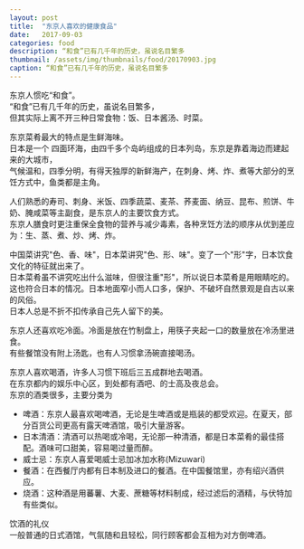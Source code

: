 ```yaml
---
layout: post
title:  "东京人喜欢的健康食品"
date:   2017-09-03
categories: food
description: “和食”已有几千年的历史，虽说名目繁多
thumbnail: /assets/img/thumbnails/food/20170903.jpg
caption: “和食”已有几千年的历史，虽说名目繁多
---
```


东京人惯吃“和食”。<br/>
“和食”已有几千年的历史，虽说名目繁多，<br/>
但其实际上离不开三种日常食物：饭、日本酱汤、时菜。

东京菜肴最大的特点是生鲜海味。<br/>
日本是一个 四面环海，由四千多个岛屿组成的日本列岛，东京是靠着海边而建起来的大城市，<br/>
气候温和，四季分明，有得天独厚的新鲜海产，在刺身、烤、炸、煮等大部分的烹饪方式中，鱼类都是主角。

人们熟悉的寿司、刺身、米饭、四季蔬菜、麦茶、荞麦面、纳豆、昆布、煎饼、牛奶、腌咸菜等主副食，是东京人的主要饮食方式。<br/>
东京人膳食时更注重保全食物的营养与减少毒素，各种烹饪方法的顺序从优到差应为：生、蒸、煮、炒、烤、炸。

中国菜讲究"色、香、味"，日本菜讲究"色、形、味"。变了一个"形"字，日本饮食文化的特征就出来了。<br/>
日本菜肴虽不讲究吃出什么滋味，但很注重"形"，所以说日本菜肴是用眼睛吃的。<br/>
这也符合日本的情况。日本地面窄小而人口多，保护、不破坏自然景观是自古以来的风俗。<br/>
日本人总是不折不扣传承自己先人留下的美。

东京人还喜欢吃冷面。冷面是放在竹制盘上，用筷子夹起一口的数量放在冷汤里进食。<br/>
有些餐馆没有附上汤匙，也有人习惯拿汤碗直接喝汤。

东京人喜欢喝酒，许多人习惯下班后三五成群地去喝酒。<br/>
在东京都内的娱乐中心区，到处都有酒吧、的士高及夜总会。<br/>
东京的酒类很多，主要分类为

- 啤酒：东京人最喜欢喝啤酒，无论是生啤酒或是瓶装的都受欢迎。在夏天，部分百货公司更高有露天啤酒馆，吸引大量游客。
- 日本清酒：清酒可以热喝或冷喝，无论那一种清酒，都是日本菜肴的最佳搭配。酒味可口甜美，容易喝过量而醉。
- 威士忌：东京人喜爱喝威士忌加冰加水称(Mizuwari)
- 餐酒：在西餐厅内都有日本制及进口的餐酒。在中国餐馆里，亦有绍兴酒供应。
- 烧酒：这种酒是用蕃薯、大麦、蔗糖等材料制成，经过滤后的酒精，与伏特加有些类似。

饮酒的礼仪<br/>
一般普通的日式酒馆，气氛随和且轻松，同行顾客都会互相为对方倒啤酒。